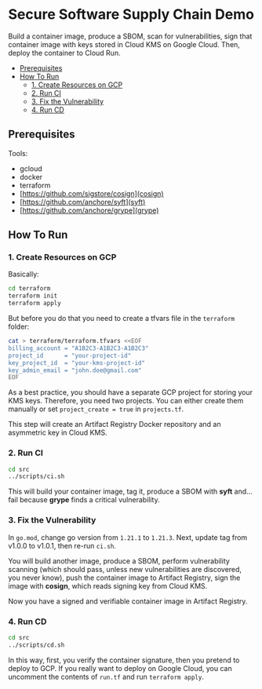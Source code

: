 # Secure Software Supply Chain Demo

Build a container image, produce a SBOM, scan for vulnerabilities, sign that
container image with keys stored in Cloud KMS on Google Cloud. Then, deploy the
container to Cloud Run.

- [Prerequisites](#prerequisites)
- [How To Run](#how-to-run)
  - [1. Create Resources on GCP](#1-create-resources-on-gcp)
  - [2. Run CI](#2-run-ci)
  - [3. Fix the Vulnerability](#3-fix-the-vulnerability)
  - [4. Run CD](#4-run-cd)


## Prerequisites

Tools:

- gcloud
- docker
- terraform
- [https://github.com/sigstore/cosign](cosign)
- [https://github.com/anchore/syft](syft)
- [https://github.com/anchore/grype](grype)

## How To Run

### 1. Create Resources on GCP

Basically:

```bash
cd terraform
terraform init
terraform apply
```

But before you do that you need to create a tfvars file in the `terraform`
folder:

```bash
cat > terraform/terraform.tfvars <<EOF
billing_account = "A1B2C3-A1B2C3-A1B2C3"
project_id      = "your-project-id"
key_project_id  = "your-kms-project-id"
key_admin_email = "john.doe@gmail.com"
EOF
```

As a best practice, you should have a separate GCP project for storing your KMS
keys. Therefore, you need two projects. You can either create them manually or
set `project_create = true` in `projects.tf`.

This step will create an Artifact Registry Docker repository and an asymmetric
key in Cloud KMS.

### 2. Run CI

```bash
cd src
../scripts/ci.sh
```

This will build your container image, tag it, produce a SBOM with **syft**
and... fail because **grype** finds a critical vulnerability.

### 3. Fix the Vulnerability

In `go.mod`, change go version from `1.21.1` to `1.21.3`. Next, update tag from
v1.0.0 to v1.0.1, then re-run `ci.sh`.

You will build another image, produce a SBOM, perform vulnerability scanning
(which should pass, unless new vulnerabilities are discovered, you never know),
push the container image to Artifact Registry, sign the image with **cosign**,
which reads signing key from Cloud KMS.

Now you have a signed and verifiable container image in Artifact Registry.

### 4. Run CD

```bash
cd src
../scripts/cd.sh
```

In this way, first, you verify the container signature, then you pretend to
deploy to GCP. If you really want to deploy on Google Cloud, you can uncomment
the contents of `run.tf` and run `terraform apply`.
